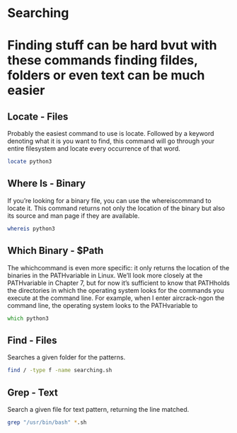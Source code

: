 # Searching

# Finding stuff can be hard bvut with these commands finding fildes, folders or even text can be much easier

## Locate - Files

Probably the easiest command to use is locate. Followed by a keyword denoting what it
is you want to find, this command will go through your entire filesystem and locate
every occurrence of that word.

```zsh
locate python3
```

## Where Is - Binary

If you’re looking for a binary file, you can use the whereiscommand to locate it. This
command returns not only the location of the binary but also its source and man page if
they are available.

```zsh
whereis python3
```

## Which Binary - $Path

The whichcommand is even more specific: it only returns the location of the binaries in
the PATHvariable in Linux. We’ll look more closely at the PATHvariable in Chapter 7, but
for now it’s sufficient to know that PATHholds the directories in which the operating
system looks for the commands you execute at the command line. For example, when I
enter aircrack-ngon the command line, the operating system looks to the PATHvariable to

```zsh
which python3
```

## Find - Files

Searches a given folder for the patterns.

```zsh
find / -type f -name searching.sh
```

## Grep - Text

Search a given file for text pattern, returning the line matched.

```zsh
grep "/usr/bin/bash" *.sh
```




